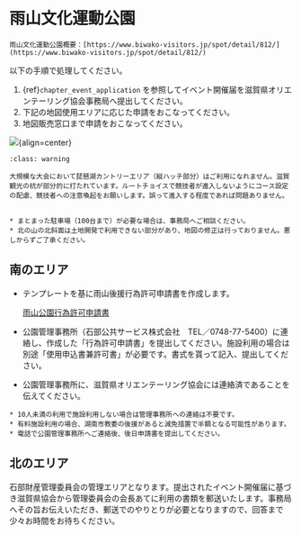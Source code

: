 # 雨山文化運動公園

```{tip}
雨山文化運動公園概要：[https://www.biwako-visitors.jp/spot/detail/812/](https://www.biwako-visitors.jp/spot/detail/812/)
```

以下の手順で処理してください。

1. {ref}`chapter_event_application` を参照してイベント開催届を滋賀県オリエンテーリング協会事務局へ提出してください。
2. 下記の地図使用エリアに応じた申請をおこなってください。
3. 地図販売窓口まで申請をおこなってください。

![](assets/2024-10-21-23-44-36.png){align=center}

```{admonition} 注意
:class: warning

大規模な大会において琵琶湖カントリーエリア（縦ハッチ部分）はご利用になれません。滋賀観光の杭が部分的に打たれています。ルートチョイスで競技者が進入しないようにコース設定の配慮、競技者への注意喚起をお願いします。誤って進入する程度であれば問題ありません。
```

```{admonition} その他注意事項

* まとまった駐車場（100台まで）が必要な場合は、事務局へご相談ください。
* 北の山の北斜面は土地開発で利用できない部分があり、地図の修正は行っておりません。悪しからずご了承ください。
```

## 南のエリア

* テンプレートを基に雨山後援行為許可申請書を作成します。

    [雨山公園行為許可申請書](https://docs.google.com/document/d/1pgJC5eIV9Yf4uwhMnggtXZ2LbVJ14sruQbqpbL8N4OE/edit?usp=sharing)

* 公園管理事務所（石部公共サービス株式会社　TEL／0748-77-5400）に連絡し、作成した「行為許可申請書」を提出してください。施設利用の場合は別途「使用申込書兼許可書」が必要です。書式を貰って記入、提出してください。
* 公園管理事務所に、滋賀県オリエンテーリング協会には連絡済であることを伝えてください。

```{tip}
* 10人未満の利用で施設利用しない場合は管理事務所への連絡は不要です。
* 有料施設利用の場合、湖南市教委の後援があると減免措置で半額となる可能性があります。
* 電話で公園管理事務所へご連絡後、後日申請書を提出してください。
```

## 北のエリア

石部財産管理委員会の管理エリアとなります。提出されたイベント開催届に基づき滋賀県協会から管理委員会の会長あてに利用の書類を郵送いたします。事務局へその旨お伝えいただき、郵送でのやりとりが必要となりますので、回答まで少々お時間をお待ちください。
